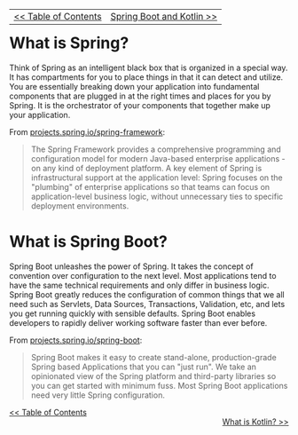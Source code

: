 <table align="right" style="width: 100%">
  <tr style="width: 100%">
    <td align="left"><a href="../../"><< Table of Contents</a></td>
    <td align="right"><a href="../../">Spring Boot and Kotlin >></a></td>
  </tr>
</table>

What is Spring?
======

Think of Spring as an intelligent black box that is organized in a special way. It has compartments for you to place things in that it can detect and utilize. You are essentially breaking down your application into fundamental components that are plugged in at the right times and places for you by Spring. It is the orchestrator of your components that together make up your application.

From [projects.spring.io/spring-framework](https://projects.spring.io/spring-framework/):
> The Spring Framework provides a comprehensive programming and configuration model for modern Java-based enterprise applications - on any kind of deployment platform. A key element of Spring is infrastructural support at the application level: Spring focuses on the "plumbing" of enterprise applications so that teams can focus on application-level business logic, without unnecessary ties to specific deployment environments.

What is Spring Boot?
======

Spring Boot unleashes the power of Spring. It takes the concept of convention over configuration to the next level. Most applications tend to have the same technical requirements and only differ in business logic. Spring Boot greatly reduces the configuration of common things that we all need such as Servlets, Data Sources, Transactions, Validation, etc, and lets you get running quickly with sensible defaults. Spring Boot enables developers to rapidly deliver working software faster than ever before.

From [projects.spring.io/spring-boot](https://projects.spring.io/spring-boot/):
> Spring Boot makes it easy to create stand-alone, production-grade Spring based Applications that you can "just run". We take an opinionated view of the Spring platform and third-party libraries so you can get started with minimum fuss. Most Spring Boot applications need very little Spring configuration.

<div style="width: 100%">
  <div align="left"><a href=""><< Table of Contents</a></div>
  <div align="right"><a href="">What is Kotlin? >></a></div>
</div>